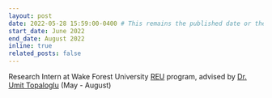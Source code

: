 ```yaml
---
layout: post
date: 2022-05-28 15:59:00-0400 # This remains the published date or the starting date
start_date: June 2022
end_date: August 2022
inline: true
related_posts: false
---
```


Research Intern at Wake Forest University [REU](https://school.wakehealth.edu/departments/biomedical-engineering/center-for-injury-biomechanics/summer-research-opportunities) program, advised by [Dr. Umit Topaloglu](https://datascience.cancer.gov/about/staff-directory/umit-topaloglu) (May - August)
